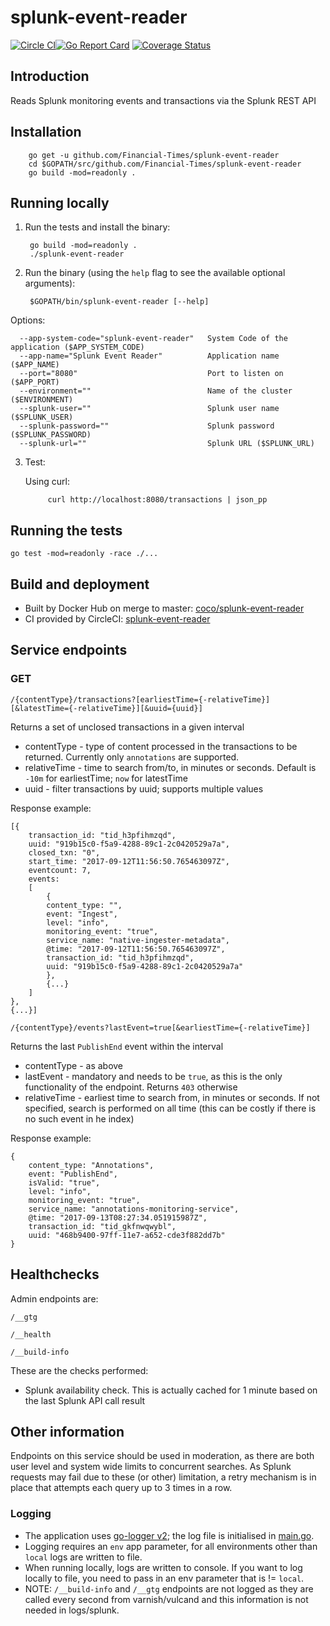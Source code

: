 # splunk-event-reader

[![Circle CI](https://circleci.com/gh/Financial-Times/splunk-event-reader/tree/master.png?style=shield)](https://circleci.com/gh/Financial-Times/splunk-event-reader/tree/master)[![Go Report Card](https://goreportcard.com/badge/github.com/Financial-Times/splunk-event-reader)](https://goreportcard.com/report/github.com/Financial-Times/splunk-event-reader) [![Coverage Status](https://coveralls.io/repos/github/Financial-Times/splunk-event-reader/badge.svg)](https://coveralls.io/github/Financial-Times/splunk-event-reader)

## Introduction

Reads Splunk monitoring events and transactions via the Splunk REST API

## Installation

        go get -u github.com/Financial-Times/splunk-event-reader
        cd $GOPATH/src/github.com/Financial-Times/splunk-event-reader
        go build -mod=readonly .

## Running locally

1. Run the tests and install the binary:

        go build -mod=readonly .
        ./splunk-event-reader
        

2. Run the binary (using the `help` flag to see the available optional arguments):

        $GOPATH/bin/splunk-event-reader [--help]

Options:

      --app-system-code="splunk-event-reader"   System Code of the application ($APP_SYSTEM_CODE)
      --app-name="Splunk Event Reader"          Application name ($APP_NAME)
      --port="8080"                             Port to listen on ($APP_PORT)
      --environment=""                          Name of the cluster ($ENVIRONMENT)
      --splunk-user=""                          Splunk user name ($SPLUNK_USER)
      --splunk-password=""                      Splunk password ($SPLUNK_PASSWORD)
      --splunk-url=""                           Splunk URL ($SPLUNK_URL)
        
3. Test:

    Using curl:

            curl http://localhost:8080/transactions | json_pp

## Running the tests                  

```shell
go test -mod=readonly -race ./...
```

## Build and deployment

* Built by Docker Hub on merge to master: [coco/splunk-event-reader](https://hub.docker.com/r/coco/splunk-event-reader/)
* CI provided by CircleCI: [splunk-event-reader](https://circleci.com/gh/Financial-Times/splunk-event-reader)

## Service endpoints

### GET

`/{contentType}/transactions?[earliestTime={-relativeTime}][&latestTime={-relativeTime}][&uuid={uuid}]`

Returns a set of unclosed transactions in a given interval
* contentType - type of content processed in the transactions to be returned. Currently only `annotations` are supported.
* relativeTime - time to search from/to, in minutes or seconds. Default is `-10m` for earliestTime; `now` for latestTime
* uuid - filter transactions by uuid; supports multiple values

Response example:
```
[{
    transaction_id: "tid_h3pfihmzqd",
    uuid: "919b15c0-f5a9-4288-89c1-2c0420529a7a",
    closed_txn: "0",
    start_time: "2017-09-12T11:56:50.765463097Z",
    eventcount: 7,
    events: 
    [
        {
        content_type: "",
        event: "Ingest",
        level: "info",
        monitoring_event: "true",
        service_name: "native-ingester-metadata",
        @time: "2017-09-12T11:56:50.765463097Z",
        transaction_id: "tid_h3pfihmzqd",
        uuid: "919b15c0-f5a9-4288-89c1-2c0420529a7a"
        },
        {...}
    ]
},
{...}]
```

`/{contentType}/events?lastEvent=true[&earliestTime={-relativeTime}]`

Returns the last `PublishEnd` event within the interval

* contentType - as above
* lastEvent - mandatory and needs to be `true`, as this is the only functionality of the endpoint. Returns `403` otherwise
* relativeTime - earliest time to search from, in minutes or seconds. If not specified, search is performed on all time (this can be costly if there is no such event in he index)

Response example:
```
{
    content_type: "Annotations",
    event: "PublishEnd",
    isValid: "true",
    level: "info",
    monitoring_event: "true",
    service_name: "annotations-monitoring-service",
    @time: "2017-09-13T08:27:34.051915987Z",
    transaction_id: "tid_gkfnwqwybl",
    uuid: "468b9400-97ff-11e7-a652-cde3f882dd7b"
}
```

## Healthchecks
Admin endpoints are:

`/__gtg`

`/__health`

`/__build-info`


These are the checks performed:

* Splunk availability check. This is actually cached for 1 minute based on the last Splunk API call result

## Other information

Endpoints on this service should be used in moderation, as there are both user level and system wide limits to concurrent searches.
As Splunk requests may fail due to these (or other) limitation, a retry mechanism is in place that attempts each query up to 3 times in a row. 

### Logging

- The application uses [go-logger v2](https://github.com/Financial-Times/go-logger/tree/v2); the log file is initialised in [main.go](main.go).
- Logging requires an `env` app parameter, for all environments other than `local` logs are written to file.
- When running locally, logs are written to console. If you want to log locally to file, you need to pass in an env 
parameter that is != `local`.
- NOTE: `/__build-info` and `/__gtg` endpoints are not logged as they are called every second from varnish/vulcand 
and this information is not needed in logs/splunk.